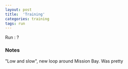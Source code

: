 ```yaml
---
layout: post
title:  'Training'
categories: training
tags: run
---
```


Run :   ?

### Notes

"Low and slow", new loop around Mission Bay. Was pretty
